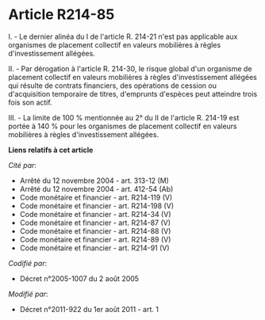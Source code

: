 # Article R214-85

I. - Le dernier alinéa du I de l'article R. 214-21 n'est pas applicable aux organismes de placement collectif en valeurs
mobilières à règles d'investissement allégées.

II. - Par dérogation à l'article R. 214-30, le risque global d'un organisme de placement collectif en valeurs mobilières à
règles d'investissement allégées qui résulte de contrats financiers, des opérations de cession ou d'acquisition temporaire de
titres, d'emprunts d'espèces peut atteindre trois fois son actif.

III. - La limite de 100 % mentionnée au 2° du II de l'article R. 214-19 est portée à 140 % pour les organismes de placement
collectif en valeurs mobilières à règles d'investissement allégées.

**Liens relatifs à cet article**

_Cité par_:

  - Arrêté du 12 novembre 2004 - art. 313-12 (M)
  - Arrêté du 12 novembre 2004 - art. 412-54 (Ab)
  - Code monétaire et financier - art. R214-119 (V)
  - Code monétaire et financier - art. R214-198 (V)
  - Code monétaire et financier - art. R214-34 (V)
  - Code monétaire et financier - art. R214-87 (V)
  - Code monétaire et financier - art. R214-88 (V)
  - Code monétaire et financier - art. R214-89 (V)
  - Code monétaire et financier - art. R214-91 (V)

_Codifié par_:

  - Décret n°2005-1007 du 2 août 2005

_Modifié par_:

  - Décret n°2011-922 du 1er août 2011 - art. 1

